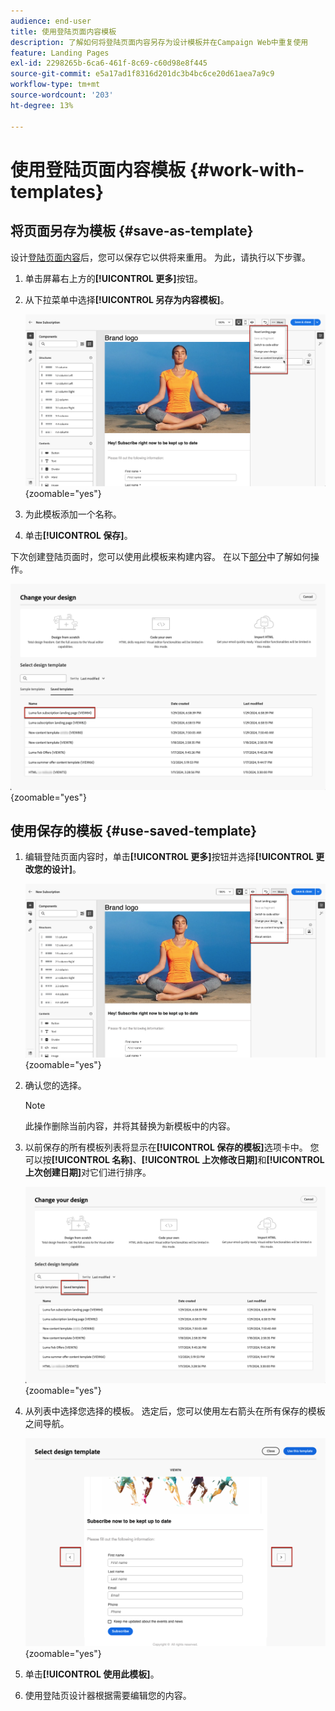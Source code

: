 ```yaml
---
audience: end-user
title: 使用登陆页面内容模板
description: 了解如何将登陆页面内容另存为设计模板并在Campaign Web中重复使用
feature: Landing Pages
exl-id: 2298265b-6ca6-461f-8c69-c60d98e8f445
source-git-commit: e5a17ad1f8316d201dc3b4bc6ce20d61aea7a9c9
workflow-type: tm+mt
source-wordcount: '203'
ht-degree: 13%

---
```


# 使用登陆页面内容模板 {#work-with-templates}

## 将页面另存为模板 {#save-as-template}

设计[登陆页面内容](lp-content.md)后，您可以保存它以供将来重用。 为此，请执行以下步骤。

1. 单击屏幕右上方的&#x200B;**[!UICONTROL 更多]**&#x200B;按钮。

1. 从下拉菜单中选择&#x200B;**[!UICONTROL 另存为内容模板]**。

   ![](assets/lp-save-as-template.png){zoomable="yes"}

1. 为此模板添加一个名称。

1. 单击&#x200B;**[!UICONTROL 保存]**。

下次创建登陆页面时，您可以使用此模板来构建内容。 在以下[部分](#use-saved-template)中了解如何操作。

![](assets/lp-saved-template.png){zoomable="yes"}

## 使用保存的模板 {#use-saved-template}

<!--Not for GA?-->

1. 编辑登陆页面内容时，单击&#x200B;**[!UICONTROL 更多]**&#x200B;按钮并选择&#x200B;**[!UICONTROL 更改您的设计]**。

   ![](assets/lp-change-your-design.png){zoomable="yes"}

1. 确认您的选择。

   >[!NOTE]
   >
   >此操作删除当前内容，并将其替换为新模板中的内容。

1. 以前保存的所有模板列表将显示在&#x200B;**[!UICONTROL 保存的模板]**&#x200B;选项卡中。 您可以按&#x200B;**[!UICONTROL 名称]**、**[!UICONTROL 上次修改日期]**&#x200B;和&#x200B;**[!UICONTROL 上次创建日期]**&#x200B;对它们进行排序。

   ![](assets/lp-saved-templates.png){zoomable="yes"}

1. 从列表中选择您选择的模板。 选定后，您可以使用左右箭头在所有保存的模板之间导航。

   ![](assets/lp-select-saved-template.png){zoomable="yes"}

1. 单击&#x200B;**[!UICONTROL 使用此模板]**。

1. 使用登陆页设计器根据需要编辑您的内容。

<!--Primary page templates and subpage templates are managed separately, meaning that you cannot use a primary page template to create a subpage, and vice versa. TBC in Web user interface-->
